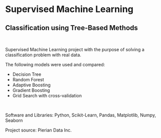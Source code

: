 # Supervised Machine Learning

## Classification using Tree-Based Methods

<br>

Supervised Machine Learning project with the purpose of solving a classification problem with real data. 

The following models were used and compared:

* Decision Tree 
* Random Forest 
* Adaptive Boosting 
* Gradient Boosting
* Grid Search with cross-validation

<br>

Software and Libraries: Python, Scikit-Learn, Pandas, Matplotlib, Numpy, Seaborn

Project source: Pierian Data Inc. 

